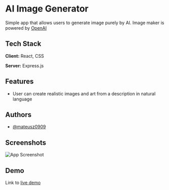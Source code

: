
# AI Image Generator

Simple app that allows users to generate image purely by AI. Image maker is powered by [OpenAI](https://openai.com/dall-e-2/)

## Tech Stack

**Client:** React, CSS

**Server:** Express.js



## Features

- User can create realistic images and art from a description in natural language


## Authors

- [@mateusz0909](https://github.com/mateusz0909)


## Screenshots

![App Screenshot](https://i.imgur.com/BL8DBar.png)


## Demo

Link to [live demo](https://comforting-blancmange-56fb33.netlify.app/)

